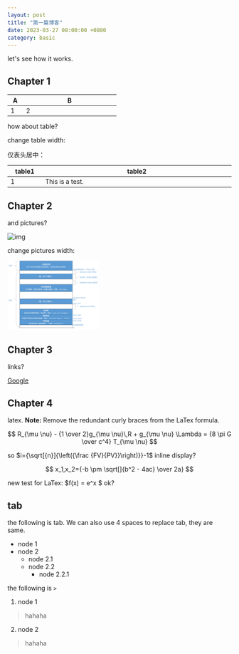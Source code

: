 ```yaml
---
layout: post
title: "第一篇博客"
date: 2023-03-27 08:00:00 +0800
category: basic
---
```


let's see how it works.

## Chapter 1

| A | B |
| - | - |
| 1 | 2 |

how about table?

change table width:

<style>
    table th:nth-of-type(1) {
        width: 10%;
    }
    table th:nth-of-type(2) {
        width: 60%;
    }
</style>

仅表头居中：

|<center>table1</center>|<center>table2</center>|
|-|-|
|1|This is a test.|

## Chapter 2

and pictures?

![img](https://upload.wikimedia.org/wikipedia/commons/3/3e/PCI-E_%26_PCI_slots_on_DFI_LanParty_nF4_SLI-DR_20050531.jpg)

change pictures width:

<img src="https://github.com/Geass-LL/draw/raw/master/github-io/process-address.png" style="zoom:20%"/>

## Chapter 3

links?

[Google][google]

[google]: https://www.google.com

## Chapter 4

latex. **Note:** Remove the redundant curly braces from the LaTex formula.

$$
R_{\mu \nu} - {1 \over 2}g_{\mu \nu}\,R + g_{\mu \nu} \Lambda
= {8 \pi G \over c^4} T_{\mu \nu}
$$

so $i={\sqrt[{n}]{\left({\frac {FV}{PV}}\right)}}-1$ inline display?

$$
x_1,x_2={-b \pm \sqrt[]{b^2 - 4ac} \over 2a}
$$

new test for LaTex: $f(x) = e^x $ ok?

## tab

the following is tab. We can also use 4 spaces to replace tab, they are same.

* node 1
* node 2
    * node 2.1
	* node 2.2
	    * node 2.2.1

the following is `>`

1. node 1
> hahaha
2. node 2
> hahaha
